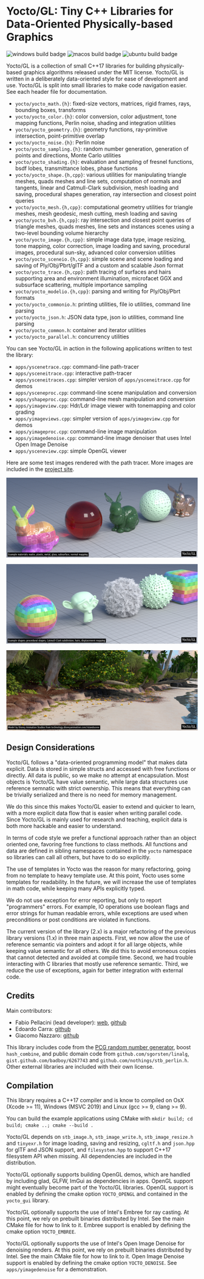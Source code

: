 # Yocto/GL: Tiny C++ Libraries for Data-Oriented Physically-based Graphics

![windows build badge](https://github.com/xelatihy/yocto-gl/workflows/windows-build/badge.svg)
![macos build badge](https://github.com/xelatihy/yocto-gl/workflows/macos-build/badge.svg)
![ubuntu build badge](https://github.com/xelatihy/yocto-gl/workflows/ubuntu-build/badge.svg)

Yocto/GL is a collection of small C++17 libraries for building
physically-based graphics algorithms released under the MIT license.
Yocto/GL is written in a deliberately data-oriented style for ease of
development and use.
Yocto/GL is split into small libraries to make code navigation easier.
See each header file for documentation.

- `yocto/yocto_math.{h}`: fixed-size vectors, matrices, rigid frames, rays,
  bounding boxes, transforms
- `yocto/yocto_color.{h}`: color conversion, color adjustment, tone mapping
  functions, Perlin noise, shading and integration utilities
- `yocto/yocto_geometry.{h}`: geometry functions, ray-primitive intersection,
  point-primitive overlap
- `yocto/yocto_noise.{h}`: Perlin noise
- `yocto/yocto_sampling.{h}`: random number generation, generation of points
  and directions, Monte Carlo utilities
- `yocto/yocto_shading.{h}`: evaluation and sampling of fresnel functions,
  bsdf lobes, transmittance lobes, phase functions
- `yocto/yocto_shape.{h,cpp}`: various utilities for manipulating
  triangle meshes, quads meshes and line sets, computation of normals and
  tangents, linear and Catmull-Clark subdivision, mesh loading and saving,
  procedural shapes generation, ray intersection and closest point queries
- `yocto/yocto_mesh.{h,cpp}`: computational geometry utilities for triangle
  meshes, mesh geodesic, mesh cutting, mesh loading and saving
- `yocto/yocto_bvh.{h,cpp}`: ray intersection and closest point queries of
  triangle meshes, quads meshes, line sets and instances scenes using a
  two-level bounding volume hierarchy
- `yocto/yocto_image.{h,cpp}`: simple image data type, image resizing,
  tone mapping, color correction, image loading and saving,
  procedural images, procedural sun-sky, advanced color conversion utilities
- `yocto/yocto_sceneio.{h,cpp}`: simple scene and scene loading and
  saving of Ply/Obj/Pbrt/glTF and a custom and scalable Json format
- `yocto/yocto_trace.{h,cpp}`: path tracing of surfaces and hairs supporting
  area and environment illumination, microfacet GGX and subsurface scattering,
  multiple importance sampling
- `yocto/yocto_modelio.{h,cpp}`: parsing and writing for Ply/Obj/Pbrt formats
- `yocto/yocto_commonio.h`: printing utilities, file io utilities,
  command line parsing
- `yocto/yocto_json.h`: JSON data type, json io utilities,
  command line parsing
- `yocto/yocto_common.h`: container and iterator utilities
- `yocto/yocto_parallel.h`: concurrency utilities

You can see Yocto/GL in action in the following applications written to
test the library:

- `apps/yscenetrace.cpp`: command-line path-tracer
- `apps/ysceneitrace.cpp`: interactive path-tracer
- `apps/ysceneitraces.cpp`: simpler version of `apps/ysceneitrace.cpp` for demos
- `apps/ysceneproc.cpp`: command-line scene manipulation and conversion
- `apps/yshapeproc.cpp`: command-line mesh manipulation and conversion
- `apps/yimageview.cpp`: Hdr/Ldr image viewer with tonemapping and color grading
- `apps/yimageviews.cpp`: simpler version of `apps/yimageview.cpp` for demos
- `apps/yimageproc.cpp`: command-line image manipulation
- `apps/yimagedenoise.cpp`: command-line image denoiser that uses Intel Open Image
  Denoise
- `apps/ysceneview.cpp`: simple OpenGL viewer

Here are some test images rendered with the path tracer. More images are
included in the [project site](https://xelatihy.github.io/yocto-gl/).

![Example materials: matte, plastic, metal, glass, subsurface, normal mapping](images/features1.png)

![Example shapes: procedural shapes, Catmull-Clark subdivision, hairs, displacement mapping](images/features2.png)

![Image rendered with Yocto/GL path tracer. Model by Disney Animation Studios.](images/island.png)

## Design Considerations

Yocto/GL follows a "data-oriented programming model" that makes data explicit.
Data is stored in simple structs and accessed with free functions or directly.
All data is public, so we make no attempt at encapsulation.
Most objects is Yocto/GL have value semantic, while large data structures
use reference semnatic with strict ownership. This means that everything
can be trivially serialized and there is no need for memory management.

We do this since this makes Yocto/GL easier to extend and quicker to learn,
with a more explicit data flow that is easier when writing parallel code.
Since Yocto/GL is mainly used for research and teaching,
explicit data is both more hackable and easier to understand.

In terms of code style we prefer a functional approach rather than an
object oriented one, favoring free functions to class methods. All functions
and data are defined in sibling namespaces contained in the `yocto` namespace
so libraries can call all others, but have to do so explicitly.

The use of templates in Yocto was the reason for many refactoring, going
from no template to heavy template use. At this point, Yocto uses some templates
for readability. In the future, we will increase the use of templates in math
code, while keeping many APIs explicitly typed.

We do not use exception for error reporting, but only to report "programmers"
errors. For example, IO operations use boolean flags and error strings for
human readable errors, while exceptions are used when preconditions or
post conditions are violated in functions.

The current version of the library (2.x) is a major refactoring of the previous
library versions (1.x) in three main aspects. First, we now allow the use of
reference semantic via pointers and adopt it for all large objects, while
keeping value semantic for all others. We did this to avoid erroneous copies
that cannot detected and avoided at compile time. Second, we had trouble
interacting with C libraries that mostly use reference semantic. Third, we
reduce the use of exceptions, again for better integration with external code.

## Credits

Main contributors:

- Fabio Pellacini (lead developer): [web](http://pellacini.di.uniroma1.it), [github](https://github.com/xelatihy)
- Edoardo Carra: [github](https://github.com/edoardocarra)
- Giacomo Nazzaro: [github](https://github.com/giacomonazzaro)

This library includes code from the [PCG random number generator](http://www.pcg-random.org),
boost `hash_combine`, and public domain code from `github.com/sgorsten/linalg`,
`gist.github.com/badboy/6267743` and `github.com/nothings/stb_perlin.h`.
Other external libraries are included with their own license.

## Compilation

This library requires a C++17 compiler and is know to compiled on
OsX (Xcode >= 11), Windows (MSVC 2019) and Linux (gcc >= 9, clang >= 9).

You can build the example applications using CMake with
`mkdir build; cd build; cmake ..; cmake --build .`

Yocto/GL depends on `stb_image.h`, `stb_image_write.h`, `stb_image_resize.h` and
`tinyexr.h` for image loading, saving and resizing, `cgltf.h` and `json.hpp`
for glTF and JSON support, and `filesystem.hpp` to support C++17 filesystem API
when missing. All dependencies are included in the distribution.

Yocto/GL optionally supports building OpenGL demos, which are handled by including
glad, GLFW, ImGui as dependencies in apps. OpenGL support might eventually
become part of the Yocto/GL libraries. OpenGL support is enabled by defining
the cmake option `YOCTO_OPENGL` and contained in the `yocto_gui` library.

Yocto/GL optionally supports the use of Intel's Embree for ray casting.
At this point, we rely on prebuilt binaries distributed by Intel.
See the main CMake file for how to link to it. Embree support is enabled by
defining the cmake option `YOCTO_EMBREE`.

Yocto/GL optionally supports the use of Intel's Open Image Denoise for denoising
renders. At this point, we rely on prebuilt binaries distributed by Intel.
See the main CMake file for how to link to it. Open Image Denoise support is enabled by
defining the cmake option `YOCTO_DENOISE`. See `apps/yimagedenoise` for
a demonstration.
